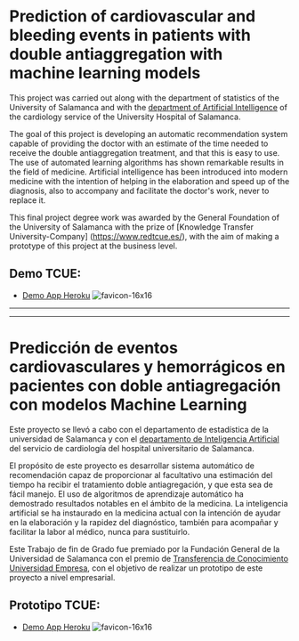 # Prediction of cardiovascular and bleeding events in patients with double antiaggregation with machine learning models

This project was carried out along with the department of statistics of the University of Salamanca and with the [department of Artificial Intelligence](https://ia-cardiologia-husa.github.io/) of the cardiology service of the University Hospital of Salamanca.

The goal of this project is developing an automatic recommendation system capable of providing the doctor with an estimate of the time needed to receive the double antiaggregation treatment, and that this is easy to use.
The use of automated learning algorithms has shown remarkable results in the field of medicine. Artificial intelligence has been introduced into modern medicine with the intention of helping in the elaboration and speed up of the diagnosis, also to accompany and facilitate the doctor's work, never to replace it.


This final project degree work was awarded by the General Foundation of the University of Salamanca with the prize of [Knowledge Transfer University-Company] (https://www.redtcue.es/), with the aim of making a prototype of this project at the business level.

## Demo TCUE:
* [Demo App Heroku](https://tcue-app.herokuapp.com/) ![favicon-16x16](https://github.com/heroku/favicon/raw/master/favicon.iconset/icon_16x16.png)

---
---

# Predicción de eventos cardiovasculares y hemorrágicos en pacientes con doble antiagregación con modelos Machine Learning

Este proyecto se llevó a cabo con el departamento de estadística de la universidad de Salamanca y con el [departamento de Inteligencia Artificial](https://ia-cardiologia-husa.github.io/) del servicio de cardiología del hospital universitario de Salamanca.

El propósito de este proyecto es desarrollar sistema automático de recomendación capaz de proporcionar al facultativo una estimación del tiempo ha recibir el tratamiento doble antiagregación, y que esta sea de fácil manejo.
El uso de algoritmos de aprendizaje automático ha demostrado resultados notables en el ámbito de la medicina. La inteligencia artificial se ha instaurado en la medicina actual con la intención de ayudar en la elaboración y la rapidez del diagnóstico, también para acompañar y facilitar la labor al médico, nunca para sustituirlo.


Este Trabajo de fin de Grado fue premiado por la Fundación General de la Universidad de Salamanca con el premio de [Transferencia de Conocimiento Universidad Empresa](https://www.redtcue.es/), con el objetivo de realizar un prototipo de este proyecto a nivel empresarial.

## Prototipo TCUE:
* [Demo App Heroku](https://tcue-app.herokuapp.com/) ![favicon-16x16](https://github.com/heroku/favicon/raw/master/favicon.iconset/icon_16x16.png)
